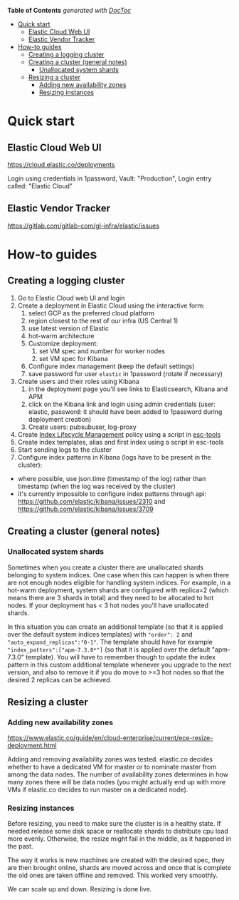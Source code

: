 <!-- START doctoc generated TOC please keep comment here to allow auto update -->
<!-- DON'T EDIT THIS SECTION, INSTEAD RE-RUN doctoc TO UPDATE -->
**Table of Contents**  *generated with [DocToc](https://github.com/thlorenz/doctoc)*

- [Quick start](#quick-start)
    - [Elastic Cloud Web UI](#elastic-cloud-web-ui)
    - [Elastic Vendor Tracker](#elastic-vendor-tracker)
- [How-to guides](#how-to-guides)
    - [Creating a logging cluster](#creating-a-logging-cluster)
    - [Creating a cluster (general notes)](#creating-a-cluster-general-notes)
        - [Unallocated system shards](#unallocated-system-shards)
    - [Resizing a cluster](#resizing-a-cluster)
        - [Adding new availability zones](#adding-new-availability-zones)
        - [Resizing instances](#resizing-instances)

<!-- END doctoc generated TOC please keep comment here to allow auto update -->


# Quick start

## Elastic Cloud Web UI

https://cloud.elastic.co/deployments

Login using credentials in 1password, Vault: "Production", Login entry called: "Elastic Cloud"

## Elastic Vendor Tracker

https://gitlab.com/gitlab-com/gl-infra/elastic/issues

# How-to guides

## Creating a logging cluster

1. Go to Elastic Cloud web UI and login
1. Create a deployment in Elastic Cloud using the interactive form:
    1. select GCP as the preferred cloud platform
    1. region closest to the rest of our infra (US Central 1)
    1. use latest version of Elastic
    1. hot-warm architecture
    1. Customize deployment:
        1. set VM spec and number for worker nodes
        1. set VM spec for Kibana
    1. Configure index management (keep the default settings)
    1. save password for user `elastic` in 1password (rotate if necessary)
1. Create users and their roles using Kibana
    1. in the deployment page you'll see links to Elasticsearch, Kibana and APM
    1. click on the Kibana link and login using admin credentials (user: elastic, password: it should have been added to 1password during deployment creation)
    1. Create users: pubsubuser, log-proxy
1. Create [Index Lifecycle Management](../logging/doc/logging.md#index-lifecycle-management-ilm) policy using a script in [esc-tools](https://ops.gitlab.net/gitlab-com/gl-infra/gitlab-restore/esc-tools)
1. Create index templates, alias and first index using a script in esc-tools
1. Start sending logs to the cluster
1. Configure index patterns in Kibana (logs have to be present in the cluster):
  - where possible, use json.time (timestamp of the log) rather than timestamp (when the log was received by the cluster)
  - it's currently impossible to configure index patterns through api: https://github.com/elastic/kibana/issues/2310 and https://github.com/elastic/kibana/issues/3709

## Creating a cluster (general notes)

### Unallocated system shards

Sometimes when you create a cluster there are unallocated shards belonging to system indices. One case when this can happen is when there are not enough nodes eligible for handling system indices. For example, in a hot-warm deployment, system shards are configured with replica=2 (which means there are 3 shards in total) and they need to be allocated to hot nodes. If your deployment has < 3 hot nodes you'll have unallocated shards.

In this situation you can create an additional template (so that it is applied over the default system indices templates) with `"order": 2` and `"auto_expand_replicas":"0-1"`. The template should have for example `"index_patters":["apm-7.3.0*"]` (so that it is applied over the default "apm-7.3.0" template). You will have to remember though to update the index pattern in this custom additional template whenever you upgrade to the next version, and also to remove it if you do move to >=3 hot nodes so that the desired 2 replicas can be achieved.

## Resizing a cluster ##


### Adding new availability zones ###

https://www.elastic.co/guide/en/cloud-enterprise/current/ece-resize-deployment.html

Adding and removing availability zones was tested. elastic.co decides whether to have a dedicated VM for master or to nominate master from among the data nodes. The number of availability zones determines in how many zones there will be data nodes (you might actually end up with more VMs if elastic.co decides to run master on a dedicated node).

### Resizing instances ###

Before resizing, you need to make sure the cluster is in a healthy state. If needed release some disk space or reallocate shards to distribute cpu load more evenly. Otherwise, the resize might fail in the middle, as it happened in the past.

The way it works is new machines are created with the desired spec, they are then brought online, shards are moved across and once that is complete the old ones are taken offline and removed. This worked very smoothly.

We can scale up and down. Resizing is done live.
